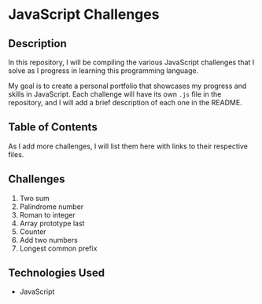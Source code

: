 # JavaScript Challenges

## Description

In this repository, I will be compiling the various JavaScript challenges that I solve as I progress in learning this programming language.

My goal is to create a personal portfolio that showcases my progress and skills in JavaScript. Each challenge will have its own `.js` file in the repository, and I will add a brief description of each one in the README.

## Table of Contents

As I add more challenges, I will list them here with links to their respective files.

## Challenges

1. Two sum
2. Palindrome number
3. Roman to integer
4. Array prototype last
5. Counter
6. Add two numbers
7. Longest common prefix

## Technologies Used

- JavaScript
